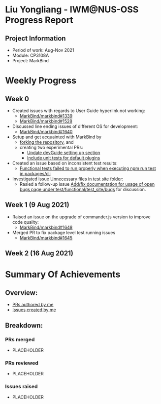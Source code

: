 <!--
Customize this by replacing PLACEHOLDER with your information.
Examples will be given for easy copy-pasting.
Use Ctrl + F (Windows) to highlight all the PLACEHOLDER that need to be replaced.
Delete the hidden comments like this as you go.
Good luck!
-->
<!-- Liu Yongliang - IWM@NUS-OSS Progress Report -->
# Liu Yongliang - IWM@NUS-OSS Progress Report

<!-- 
## Project Information
- Period of work: Aug-Nov 2021
- Module: CP3108A
- Project: MarkBind
-->
## Project Information
- Period of work: Aug-Nov 2021
- Module: CP3108A
- Project: MarkBind

# Weekly Progress
<!--
## Week 1 (9 Aug 2021)
- Investigated issues #123 (Page not loading properly)
- Tried a possible solution given in this S/O post, but it did not work because ...
- Created PR #456 (Fix integer overflow bug)
- Updated PR #973 (...) based on reviews
- Merged PR #879 (...)
## Week 2 (16 Aug 2021)
- Investigated issues #123 (Page not loading properly)
- Tried a possible solution given in this S/O post, but it did not work because ...
- Created PR #456 (Fix integer overflow bug)
- Updated PR #973 (...) based on reviews
- Merged PR #879 (...)
-->
## Week 0
- Created issues with regards to User Guide hyperlink not working:
  - [MarkBind/markbind#1339](https://github.com/MarkBind/markbind/issues/1339)
  - [MarkBind/markbind#1528](https://github.com/MarkBind/markbind/issues/1528)
- Discussed line ending issues of different OS for development:
  - [MarkBind/markbind#1640](https://github.com/MarkBind/markbind/issues/1640)
- Setup and get acquainted with MarkBind by
  - [forking the repository](https://github.com/tlylt/markbind), and
  - creating two experimental PRs:
    - [Update devGuide setting up section](https://github.com/tlylt/markbind/pull/1) 
    - [Include unit tests for default plugins](https://github.com/tlylt/markbind/pull/2)
- Created an issue based on inconsistent test results:
  - [Functional tests failed to run properly when executing npm run test in packages/cli](https://github.com/MarkBind/markbind/issues/1641)
- Investigated issue [Unnecessary files in test site folder](https://github.com/MarkBind/markbind/issues/792):
  - Rasied a follow-up issue [Add/fix documentation for usage of open bugs page under test/functional/test_site/bugs](https://github.com/MarkBind/markbind/issues/1644) for discussion.
## Week 1 (9 Aug 2021)
- Raised an issue on the upgrade of commander.js version to improve code quality:
  - [MarkBind/markbind#1648](https://github.com/MarkBind/markbind/issues/1648) 
- Merged PR to fix package level test running issues
  - [MarkBind/markbind#1645](https://github.com/MarkBind/markbind/pull/1645)

## Week 2 (16 Aug 2021)

# Summary Of Achievements
<!--
## Overview:
- [PRs authored by me](https://github.com/MarkBind/markbind/pulls/tlylt)
- [Issues created by me](https://github.com/MarkBind/markbind/issues/created_by/tlylt)
-->
## Overview:
- [PRs authored by me](https://github.com/MarkBind/markbind/pulls/tlylt)
- [Issues created by me](https://github.com/MarkBind/markbind/issues/created_by/tlylt)

## Breakdown:
### PRs merged
- PLACEHOLDER
### PRs reviewed
- PLACEHOLDER
### Issues raised
- PLACEHOLDER
